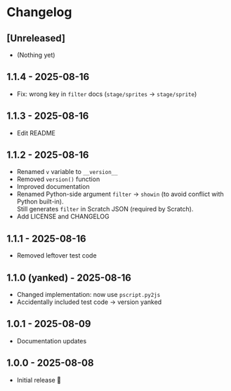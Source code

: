 # Changelog

## [Unreleased]
- (Nothing yet)

## 1.1.4 - 2025-08-16
- Fix: wrong key in `filter` docs (`stage/sprites` → `stage/sprite`)

## 1.1.3 - 2025-08-16
- Edit README

## 1.1.2 - 2025-08-16
- Renamed `v` variable to `__version__`
- Removed `version()` function
- Improved documentation
- Renamed Python-side argument `filter` → `showin` (to avoid conflict with Python built-in).  
  Still generates `filter` in Scratch JSON (required by Scratch).
- Add LICENSE and CHANGELOG

## 1.1.1 - 2025-08-16
- Removed leftover test code

## 1.1.0 (yanked) - 2025-08-16
- Changed implementation: now use `pscript.py2js`
- Accidentally included test code → version yanked

## 1.0.1 - 2025-08-09
- Documentation updates

## 1.0.0 - 2025-08-08
- Initial release 🎉
